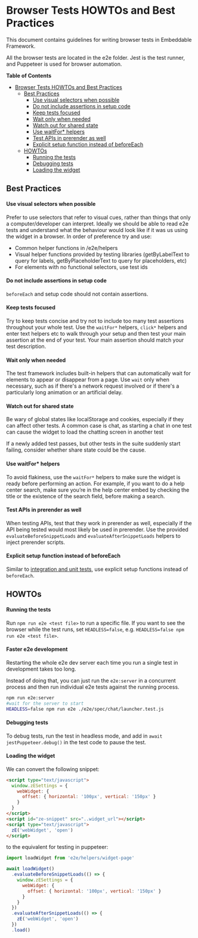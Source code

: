 # Browser Tests HOWTOs and Best Practices

This document contains guidelines for writing browser tests in Embeddable Framework.

All the browser tests are located in the e2e folder. Jest is the test runner,
and Puppeteer is used for browser automation.

**Table of Contents**

- [Browser Tests HOWTOs and Best Practices](#browser-tests-howtos-and-best-practices)
  - [Best Practices](#best-practices)
    - [Use visual selectors when possible](#use-visual-selectors-when-possible)
    - [Do not include assertions in setup code](#do-not-include-assertions-in-setup-code)
    - [Keep tests focused](#keep-tests-focused)
    - [Wait only when needed](#wait-only-when-needed)
    - [Watch out for shared state](#watch-out-for-shared-state)
    - [Use waitFor\* helpers](#use-waitfor-helpers)
    - [Test APIs in prerender as well](#test-apis-in-prerender-as-well)
    - [Explicit setup function instead of beforeEach](#explicit-setup-function-instead-of-beforeeach)
  - [HOWTOs](#howtos)
    - [Running the tests](#running-the-tests)
    - [Debugging tests](#debugging-tests)
    - [Loading the widget](#loading-the-widget)

## Best Practices

#### Use visual selectors when possible

Prefer to use selectors that refer to visual cues, rather than things that only a computer/developer can interpret. Ideally we should be able to read e2e tests and understand what the behaviour would look like if it was us using the widget in a browser. In order of preference try and use:

- Common helper functions in /e2e/helpers
- Visual helper functions provided by testing libraries (getByLabelText to query for labels, getByPlaceholderText to query for placeholders, etc)
- For elements with no functional selectors, use test ids

#### Do not include assertions in setup code

`beforeEach` and setup code should not contain assertions.

#### Keep tests focused

Try to keep tests concise and try not to include too many test assertions throughout your whole test. Use the `waitFor*` helpers, `click*` helpers and enter text helpers etc to walk through your setup and then test your main assertion at the end of your test. Your main assertion should match your test description.

#### Wait only when needed

The test framework includes built-in helpers that can automatically wait for elements
to appear or disappear from a page. Use `wait` only when necessary, such as if there's
a network request involved or if there's a particularly long animation or an
artificial delay.

#### Watch out for shared state

Be wary of global states like localStorage and cookies, especially if they can affect other tests. A common case is chat, as starting a chat in one test can cause the widget to load the chatting screen in another test

If a newly added test passes, but other tests in the suite suddenly start failing, consider
whether share state could be the cause.

#### Use waitFor\* helpers

To avoid flakiness, use the `waitFor*` helpers to make sure the widget is ready before performing an action. For example, if you want to do a help center search, make sure you’re in the help center embed by checking the title or the existence of the search field, before making a search.

#### Test APIs in prerender as well

When testing APIs, test that they work in prerender as well, especially if the API being tested would most likely be used in prerender. Use the provided `evaluateBeforeSnippetLoads` and
`evaluateAfterSnippetLoads` helpers to inject prerender scripts.

#### Explicit setup function instead of beforeEach

Similar to [integration and unit tests](TEST_STYLE.md#explicit-setup-function-instead-of-beforeeach), use explicit setup functions instead of `beforeEach`.

## HOWTOs

#### Running the tests

Run `npm run e2e <test file>` to run a specific file. If you want to see the browser while
the test runs, set `HEADLESS=false`, e.g. `HEADLESS=false npm run e2e <test file>`.

#### Faster e2e development

Restarting the whole e2e dev server each time you run a single test in development takes too long.

Instead of doing that, you can just run the `e2e:server` in a concurrent process and then run individual e2e tests against the running process.

```bash
npm run e2e:server
#wait for the server to start
HEADLESS=false npm run e2e ./e2e/spec/chat/launcher.test.js
```

#### Debugging tests

To debug tests, run the test in headless mode, and add in `await jestPuppeteer.debug()`
in the test code to pause the test.

#### Loading the widget

We can convert the following snippet:

```html
<script type="text/javascript">
  window.zESettings = {
    webWidget: {
      offset: { horizontal: '100px', vertical: '150px' }
    }
  }
</script>
<script id="ze-snippet" src="..widget_url"></script>
<script type="text/javascript">
  zE('webWidget', 'open')
</script>
```

to the equivalent for testing in puppeteer:

```js
import loadWidget from 'e2e/helpers/widget-page'

await loadWidget()
  .evaluateBeforeSnippetLoads(() => {
    window.zESettings = {
      webWidget: {
        offset: { horizontal: '100px', vertical: '150px' }
      }
    }
  })
  .evaluateAfterSnippetLoads(() => {
    zE('webWidget', 'open')
  })
  .load()
```
